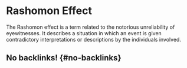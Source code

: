 # Rashomon Effect


The Rashomon effect is a term related to the notorious unreliability of eyewitnesses. It describes a situation in which an event is given contradictory interpretations or descriptions by the individuals involved.


## No backlinks! {#no-backlinks}
